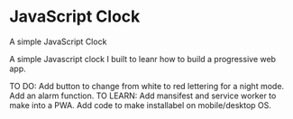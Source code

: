 # JavaScript Clock

A simple JavaScript Clock

A simple Javascript clock I built to leanr how to build a progressive web app.

TO DO:
Add button to change from white to red lettering for a night mode.
Add an alarm function.
TO LEARN:
Add mansifest and service worker to make into a PWA.
Add code to make installabel on mobile/desktop OS.

